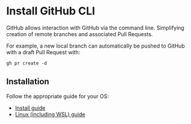 # Install GitHub CLI

GitHub allows interaction with GitHub via the command line.  Simplifying creation of remote branches and associated Pull Requests.

For example, a new local branch can automatically be pushed to GitHub with a draft Pull Request with:

```
gh pr create -d
```

## Installation
Follow the appropriate guide for your OS:

- [Install guide](https://github.com/cli/cli)
- [Linux (including WSL) guide](https://github.com/cli/cli/blob/trunk/docs/install_linux.md)
